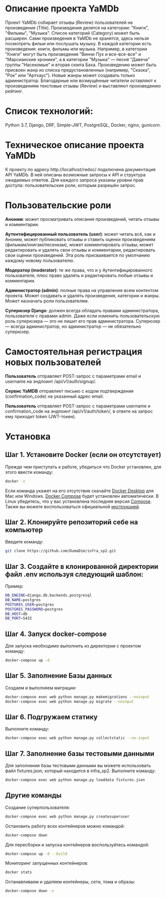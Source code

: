 # Описание проекта YaMDb
Проект YaMDb собирает отзывы (Review) пользователей на произведения (Title). Произведения делятся на категории: "Книги", "Фильмы", "Музыка". Список категорий (Category) может быть расширен.
Сами произведения в YaMDb не хранятся, здесь нельзя посмотреть фильм или послушать музыку.
В каждой категории есть произведения: книги, фильмы или музыка. Например, в категории "Книги" могут быть произведения "Винни Пух и все-все-все" и "Марсианские хроники", а в категории "Музыка" — песня "Давеча" группы "Насекомые" и вторая сюита Баха. Произведению может быть присвоен жанр из списка предустановленных (например, "Сказка", "Рок" или "Артхаус"). Новые жанры может создавать только администратор.
Благодарные или возмущённые читатели оставляют к произведениям текстовые отзывы (Review) и выставляют произведению рейтинг.

# Список технологий:
Python 3.7, Django, DRF, Simple-JWT, PostgreSQL, Docker, nginx, gunicorn.

# Техническое описание проекта YaMDb
К проекту по адресу http://localhost/redoc/ подключена документация API YaMDb. В ней описаны возможные запросы к API и структура ожидаемых ответов. Для каждого запроса указаны уровни прав доступа: пользовательские роли, которым разрешён запрос.

# Пользовательские роли
**Аноним**: может просматривать описания произведений, читать отзывы и комментарии.

**Аутентифицированный пользователь (user)**: может читать всё, как и Аноним, может публиковать отзывы и ставить оценки произведениям (фильмам/книгам/песенкам), может комментировать отзывы; может редактировать и удалять свои отзывы и комментарии, редактировать свои оценки произведений. Эта роль присваивается по умолчанию каждому новому пользователю.

**Модератор (moderator)**: те же права, что и у Аутентифицированного пользователя, плюс право удалять и редактировать любые отзывы и комментарии.

**Администратор (admin)**: полные права на управление всем контентом проекта. Может создавать и удалять произведения, категории и жанры. Может назначать роли пользователям.

**Суперюзер Django**: должен всегда обладать правами администратора, пользователя с правами admin. Даже если изменить пользовательскую роль суперюзера — это не лишит его прав администратора. Суперюзер — всегда администратор, но администратор — не обязательно суперюзер.

# Самостоятельная регистрация новых пользователей
__Пользователь__ отправляет POST-запрос с параметрами email и username на эндпоинт /api/v1/auth/signup/.

__Сервис YaMDB__ отправляет письмо с кодом подтверждения (confirmation_code) на указанный адрес email.

__Пользователь__ отправляет POST-запрос с параметрами username и confirmation_code на эндпоинт /api/v1/auth/token/, в ответе на запрос ему приходит token (JWT-токен).

# Установка
## Шаг 1. Установите Docker (если он отсутствует)
Прежде чем приступать к работе, убедиться что Docker установлен, для этого ввести команду:
```bash
docker -v
```
Если команда укажет на его отсутствие скачайте [Docker Desktop](https://www.docker.com/products/docker-desktop) для Mac или Windows. [Docker Compose](https://docs.docker.com/compose) будет установлен автоматически. В Linux убедитесь, что у вас установлена последняя версия [Compose](https://docs.docker.com/compose/install/). Также вы можете воспользоваться официальной [инструкцией](https://docs.docker.com/engine/install/).

## Шаг 2. Клонируйте репозиторий себе на компьютер
Введите команду:
```bash
git clone https://github.com/DumaDim/infra_sp2.git
```

## Шаг 3. Создайте в клонированной директории файл .env используя следующий шаблон:
Пример:
```bash
DB_ENGINE=django.db.backends.postgresql
DB_NAME=postgres
POSTGRES_USER=postgres
POSTGRES_PASSWORD=postgres
DB_HOST=db
DB_PORT=5432
```

## Шаг 4. Запуск docker-compose
Для запуска необходимо выполнить из директории с проектом команду:
```bash
docker-compose up -d
```

## Шаг 5. Заполнение Базы данных
Создаем и выполняем миграции:
```bash
docker-compose exec web python manage.py makemigrations --noinput
docker-compose exec web python manage.py migrate --noinput
```

## Шаг 6. Подгружаем статику
Выполните команду:
```bash
docker-compose exec web python manage.py collectstatic --no-input 
```

## Шаг 7. Заполнение базы тестовыми данными
Для заполнения базы тестовыми данными вы можете использовать файл fixtures.json, который находится в infra_sp2. Выполните команду:
```bash
docker-compose exec web python manage.py loaddata fixtures.json
```

## Другие команды
Создание суперпользователя:
```bash
docker-compose exec web python manage.py createsuperuser
```

Остановить работу всех контейнеров можно командой:
```bash
docker-compose down
```

Для пересборки и запуска контейнеров воспользуйтесь командой:
```bash
docker-compose up -d --build 
```

Мониторинг запущенных контейнеров:
```bash
docker stats
```

Останавливаем и удаляем контейнеры, сети, тома и образы:
```bash
docker-compose down -v
```
